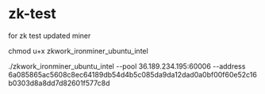 # zk-test
for zk test updated miner

chmod u+x zkwork_ironminer_ubuntu_intel

./zkwork_ironminer_ubuntu_intel --pool 36.189.234.195:60006 --address 6a085865ac5608c8ec64189db54d4b5c085da9da12dad0a0bf00f60e52c16b0303d8a8dd7d82601f577c8d
